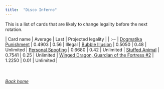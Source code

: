 ```yaml
---
title:  "Disco Inferno"
---
```


This is a list of cards that are likely to change legality before the next rotation.

| Card name | Average | Last | Projected legality |
| :-- |
[Dogmatika Punishment](https://db.ygoprodeck.com/card/?search=Dogmatika%20Punishment) | 0.4903 | 0.56 | Illegal |
[Bubble Illusion](https://db.ygoprodeck.com/card/?search=Bubble%20Illusion) | 0.5050 | 0.48 | Unlimited |
[Personal Spoofing](https://db.ygoprodeck.com/card/?search=Personal%20Spoofing) | 0.6680 | 0.42 | Unlimited |
[Stuffed Animal](https://db.ygoprodeck.com/card/?search=Stuffed%20Animal) | 0.7541 | 0.25 | Unlimited |
[Winged Dragon, Guardian of the Fortress #2](https://db.ygoprodeck.com/card/?search=Winged%20Dragon,%20Guardian%20of%20the%20Fortress%20#2) | 1.2250 | 0.01 | Unlimited |

<br>

###### [Back home](index)